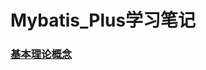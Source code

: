# Mybatis_Plus学习笔记

<a id = "_top"></a>

###  <a href='#_1' rel="nofollow" target="_self">基本理论概念</a>
